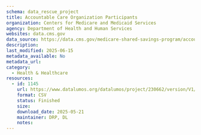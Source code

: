 ```yaml
---
schema: data_rescue_project 
title: Accountable Care Organization Participants
organization: Centers for Medicare and Medicaid Services
agency: Department of Health and Human Services
websites: data.cms.gov
data_source: https://data.cms.gov/medicare-shared-savings-program/accountable-care-organization-participants
description: 
last_modified: 2025-06-15
metadata_available: No
metadata_url: 
category:
  - Health & Healthcare 
resources:
  - id: 1145
    url: https://www.datalumos.org/datalumos/project/230662/version/V1/view
    format: CSV
    status: Finished
    size: 
    download_date: 2025-05-21
    maintainer: DRP, DL
    notes: 
---
```

